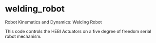 # welding_robot
Robot Kinematics and Dynamics: Welding Robot

This code controls the HEBI Actuators on a five degree of freedom serial robot mechanism. 
